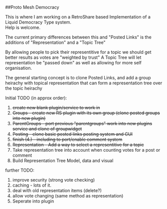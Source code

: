 ##Proto Mesh Democracy

This is where I am working on a RetroShare based Implementation of a Liquid Democracy Type system.  
Help is welcome.

The current primary differences between this and "Posted Links" is the additions of "Representation" and a "Topic Tree"

By allowing people to pick their representitive for a topic we should get better results as votes are "weighted by trust"
A Topic Tree will let representation be "passed down" as well as allowing for more self organisation.

The general starting concept is to clone Posted Links, and add a group heirachy with topical representation that can form a representation tree over the topic heirachy

Initial TODO (in approx order):

1. ~~create new blank plugin/service to work in~~
2. ~~Groups - create new RS plugin with its own group (clone posted groups into new plugin)~~
3. ~~ParentGroups - port previous "parentgroups" work into new plugins service and clone of groupwidget~~
4. ~~Posting - clone basic posted links posting system and GUI~~
5. ~~finish (4.) - including to port/enable comment system~~
6. ~~Representation - Add a way to select a representitive for a topic~~
7. Take representation tree into account when counting votes for a post or comment
8. Build Representation Tree Model, data and visual

further TODO:

1. improve security (strong vote checking)
2. caching - lots of it.
3. deal with old representation items (delete?)
4. allow vote changing (same method as representation)
5. Seperate into plugin
